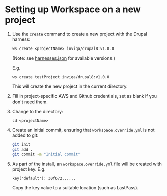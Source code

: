 # Setting up Workspace on a new project
1. Use the `create` command to create a new project with the Drupal harness:
    ```
    ws create <projectName> inviqa/drupal8:v1.0.0
    ```  
    (Note: see [harnesses.json] for available versions.)

    E.g.  
    ```
    ws create testProject inviqa/drupal8:v1.0.0
    ```  
    This will create the new project in the current directory.

2. Fill in project-specific AWS and Github credentials, set as blank if you don't need them.

3. Change to the directory:
   ```
   cd <projectName>
   ```

4. Create an initial commit, ensuring that `workspace.override.yml` is not added to git:
    ```bash
    git init
    git add .
    git commit -m "Initial commit"
    ```
5. As part of the install, an `workspace.override.yml` file will be created with project key. E.g.
    ```
    key('default'): 30f672......
   ```
   Copy the key value to a suitable location (such as LastPass).

[harnesses.json]: https://my127.io/workspace/harnesses.json
